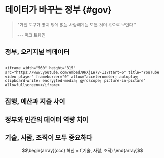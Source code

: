 # 데이터가 바꾸는 정부 {#gov}

> "가진 도구가 망치 밖에 없는 사람에게는 모든 것이 못으로 보인다."
>
> --- 마크 트웨인

## 정부, 오리지널 빅데이터

```{=html}

<iframe width="560" height="315" src="https://www.youtube.com/embed/9HXjLW7v-II?start=6" title="YouTube video player" frameborder="0" allow="accelerometer; autoplay; clipboard-write; encrypted-media; gyroscope; picture-in-picture" allowfullscreen></iframe>
```

## 집행, 예산과 지출 사이

## 정부와 민간의 데이터 역량 차이



## 기술, 사람, 조직이 모두 중요하다

$$\begin{array}{ccc}
혁신 = f(기술, 사람, 조직)
\end{array}$$
